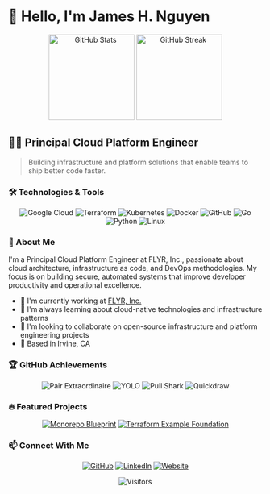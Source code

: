 # 👋 Hello, I'm James H. Nguyen

<div align="center">
  <img src="https://github-readme-stats.vercel.app/api?username=ipv1337&show_icons=true&theme=github_dark&count_private=true" alt="GitHub Stats" height="170" />
  <img src="https://github-readme-streak-stats.herokuapp.com/?user=ipv1337&theme=github-dark-blue" alt="GitHub Streak" height="170" />
</div>

## 👨‍💻 Principal Cloud Platform Engineer

> Building infrastructure and platform solutions that enable teams to ship better code faster.

### 🛠️ Technologies & Tools

<div align="center">
  
![Google Cloud](https://img.shields.io/badge/Google_Cloud-4285F4?style=for-the-badge&logo=google-cloud&logoColor=white)
![Terraform](https://img.shields.io/badge/Terraform-7B42BC?style=for-the-badge&logo=terraform&logoColor=white)
![Kubernetes](https://img.shields.io/badge/Kubernetes-326CE5?style=for-the-badge&logo=kubernetes&logoColor=white)
![Docker](https://img.shields.io/badge/Docker-2496ED?style=for-the-badge&logo=docker&logoColor=white)
![GitHub](https://img.shields.io/badge/GitHub-181717?style=for-the-badge&logo=github&logoColor=white)
![Go](https://img.shields.io/badge/Go-00ADD8?style=for-the-badge&logo=go&logoColor=white)
![Python](https://img.shields.io/badge/Python-3776AB?style=for-the-badge&logo=python&logoColor=white)
![Linux](https://img.shields.io/badge/Linux-FCC624?style=for-the-badge&logo=linux&logoColor=black)

</div>

### 🌟 About Me

I'm a Principal Cloud Platform Engineer at FLYR, Inc., passionate about cloud architecture, infrastructure as code, and DevOps methodologies. My focus is on building secure, automated systems that improve developer productivity and operational excellence.

- 🔭 I'm currently working at [FLYR, Inc.](https://flyr.com)
- 🌱 I'm always learning about cloud-native technologies and infrastructure patterns
- 👯 I'm looking to collaborate on open-source infrastructure and platform engineering projects
- 📍 Based in Irvine, CA

### 🏆 GitHub Achievements

<div align="center">
  
![Pair Extraordinaire](https://img.shields.io/badge/Achievement-Pair_Extraordinaire_×3-13c4a5?style=for-the-badge&logo=github)
![YOLO](https://img.shields.io/badge/Achievement-YOLO-f7d499?style=for-the-badge&logo=github)
![Pull Shark](https://img.shields.io/badge/Achievement-Pull_Shark_×4-blue?style=for-the-badge&logo=github)
![Quickdraw](https://img.shields.io/badge/Achievement-Quickdraw-orange?style=for-the-badge&logo=github)

</div>

### 🔥 Featured Projects

<div align="center">
  
[![Monorepo Blueprint](https://github-readme-stats.vercel.app/api/pin/?username=BlueCentre&repo=monorepo&theme=github_dark)](https://github.com/BlueCentre/monorepo)
[![Terraform Example Foundation](https://github-readme-stats.vercel.app/api/pin/?username=terraform-google-modules&repo=terraform-example-foundation&theme=github_dark)](https://github.com/terraform-google-modules/terraform-example-foundation)

</div>

### 📫 Connect With Me

<div align="center">
  
[![GitHub](https://img.shields.io/badge/GitHub-ipv1337-181717?style=for-the-badge&logo=github)](https://github.com/ipv1337)
[![LinkedIn](https://img.shields.io/badge/LinkedIn-Connect-0077B5?style=for-the-badge&logo=linkedin)](https://linkedin.com/in/james-nguyen-601a92)
[![Website](https://img.shields.io/badge/Website-Portfolio-00C7B7?style=for-the-badge&logo=netlify)](https://ipv1337.github.io)

</div>

<div align="center">
  <img src="https://visitor-badge.laobi.icu/badge?page_id=ipv1337.ipv1337" alt="Visitors" />
</div>
